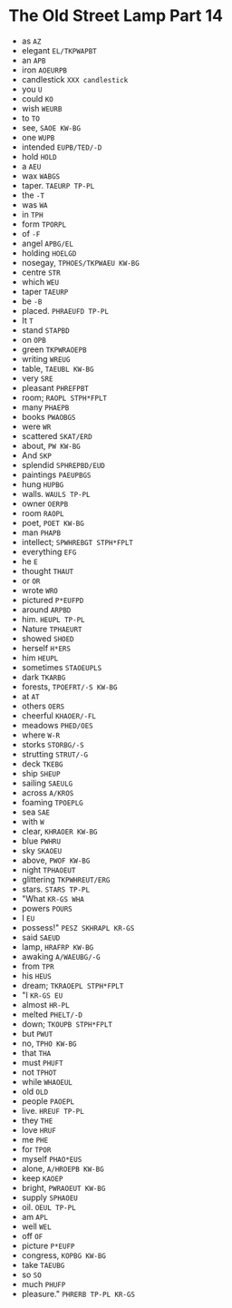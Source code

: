 # The Old Street Lamp Part 14

* as `AZ`
* elegant `EL/TKPWAPBT`
* an `APB`
* iron `AOEURPB`
* candlestick `XXX candlestick`
* you `U`
* could `KO`
* wish `WEURB`
* to `TO`
* see, `SAOE KW-BG`
* one `WUPB`
* intended `EUPB/TED/-D`
* hold `HOLD`
* a `AEU`
* wax `WABGS`
* taper. `TAEURP TP-PL`
* the `-T`
* was `WA`
* in `TPH`
* form `TPORPL`
* of `-F`
* angel `APBG/EL`
* holding `HOELGD`
* nosegay, `TPHOES/TKPWAEU KW-BG`
* centre `STR`
* which `WEU`
* taper `TAEURP`
* be `-B`
* placed. `PHRAEUFD TP-PL`
* It `T`
* stand `STAPBD`
* on `OPB`
* green `TKPWRAOEPB`
* writing `WREUG`
* table, `TAEUBL KW-BG`
* very `SRE`
* pleasant `PHREFPBT`
* room; `RAOPL STPH*FPLT`
* many `PHAEPB`
* books `PWAOBGS`
* were `WR`
* scattered `SKAT/ERD`
* about, `PW KW-BG`
* And `SKP`
* splendid `SPHREPBD/EUD`
* paintings `PAEUPBGS`
* hung `HUPBG`
* walls. `WAULS TP-PL`
* owner `OERPB`
* room `RAOPL`
* poet, `POET KW-BG`
* man `PHAPB`
* intellect; `SPWHREBGT STPH*FPLT`
* everything `EFG`
* he `E`
* thought `THAUT`
* or `OR`
* wrote `WRO`
* pictured `P*EUFPD`
* around `ARPBD`
* him. `HEUPL TP-PL`
* Nature `TPHAEURT`
* showed `SHOED`
* herself `H*ERS`
* him `HEUPL`
* sometimes `STAOEUPLS`
* dark `TKARBG`
* forests, `TPOEFRT/-S KW-BG`
* at `AT`
* others `OERS`
* cheerful `KHAOER/-FL`
* meadows `PHED/OES`
* where `W-R`
* storks `STORBG/-S`
* strutting `STRUT/-G`
* deck `TKEBG`
* ship `SHEUP`
* sailing `SAEULG`
* across `A/KROS`
* foaming `TPOEPLG`
* sea `SAE`
* with `W`
* clear, `KHRAOER KW-BG`
* blue `PWHRU`
* sky `SKAOEU`
* above, `PWOF KW-BG`
* night `TPHAOEUT`
* glittering `TKPWHREUT/ERG`
* stars. `STARS TP-PL`
* "What `KR-GS WHA`
* powers `POURS`
* I `EU`
* possess!" `PESZ SKHRAPL KR-GS`
* said `SAEUD`
* lamp, `HRAFRP KW-BG`
* awaking `A/WAEUBG/-G`
* from `TPR`
* his `HEUS`
* dream; `TKRAOEPL STPH*FPLT`
* "I `KR-GS EU`
* almost `HR-PL`
* melted `PHELT/-D`
* down; `TKOUPB STPH*FPLT`
* but `PWUT`
* no, `TPHO KW-BG`
* that `THA`
* must `PHUFT`
* not `TPHOT`
* while `WHAOEUL`
* old `OLD`
* people `PAOEPL`
* live. `HREUF TP-PL`
* they `THE`
* love `HRUF`
* me `PHE`
* for `TPOR`
* myself `PHAO*EUS`
* alone, `A/HROEPB KW-BG`
* keep `KAOEP`
* bright, `PWRAOEUT KW-BG`
* supply `SPHAOEU`
* oil. `OEUL TP-PL`
* am `APL`
* well `WEL`
* off `OF`
* picture `P*EUFP`
* congress, `KOPBG KW-BG`
* take `TAEUBG`
* so `SO`
* much `PHUFP`
* pleasure." `PHRERB TP-PL KR-GS`
